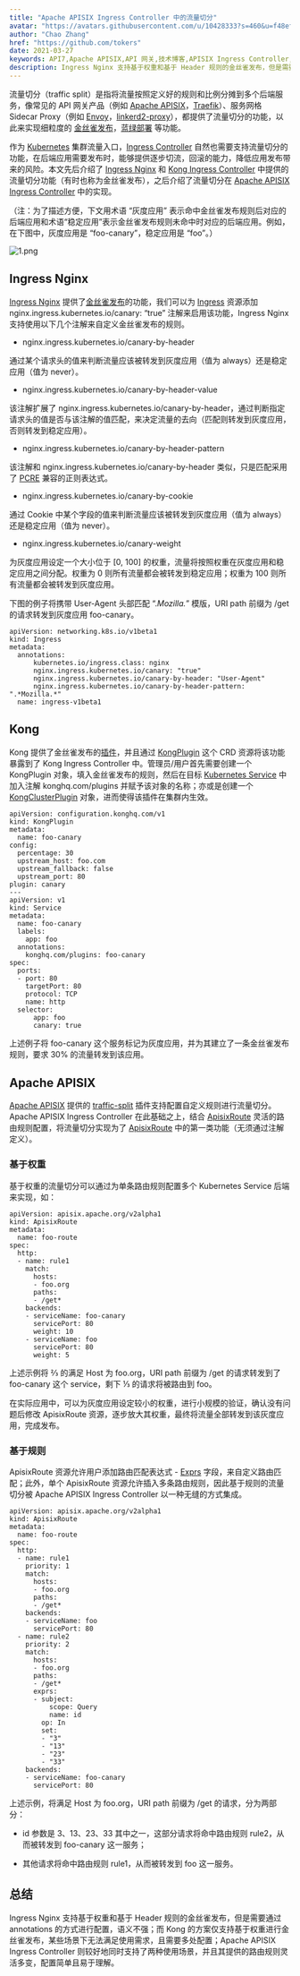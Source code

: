 ```yaml
---
title: "Apache APISIX Ingress Controller 中的流量切分"
avatar: "https://avatars.githubusercontent.com/u/10428333?s=460&u=f48ef50c5621a1616a3ede50221547e34270e061&v=4"
author: "Chao Zhang"
href: "https://github.com/tokers"
date: 2021-03-27
keywords: API7,Apache APISIX,API 网关,技术博客,APISIX Ingress Controller,流量切分
description: Ingress Nginx 支持基于权重和基于 Header 规则的金丝雀发布，但是需要通过 annotations 的方式进行配置，语义不强；而 Kong 的方案仅支持基于权重进行金丝雀发布，某些场景下无法满足使用需求，且需要多处配置；Apache APISIX Ingress Controller 则较好地同时支持了两种使用场景，并且其提供的路由规则灵活多变，配置简单且易于理解
---
```


流量切分（traffic split）是指将流量按照定义好的规则和比例分摊到多个后端服务，像常见的 API 网关产品（例如 [Apache APISIX](https://apisix.apache.org/)，[Traefik](https://traefik.io/)）、服务网格 Sidecar Proxy（例如 [Envoy](https://envoyproxy.io/)，[linkerd2-proxy](https://github.com/linkerd/linkerd2-proxy)），都提供了流量切分的功能，以此来实现细粒度的 [金丝雀发布](https://blog.getambassador.io/cloud-native-patterns-canary-release-1cb8f82d371a)，[蓝绿部署](https://martinfowler.com/bliki/BlueGreenDeployment.html) 等功能。

作为 [Kubernetes](https://kubernetes.io/) 集群流量入口，[Ingress Controller](https://kubernetes.io/docs/concepts/services-networking/ingress-controllers/) 自然也需要支持流量切分的功能，在后端应用需要发布时，能够提供逐步切流，回滚的能力，降低应用发布带来的风险。本文先后介绍了 [Ingress Nginx](https://kubernetes.github.io/ingress-nginx/) 和 [Kong Ingress Controller](https://github.com/Kong/kubernetes-ingress-controller) 中提供的流量切分功能（有时也称为金丝雀发布），之后介绍了流量切分在 [Apache APISIX Ingress Controller](https://github.com/apache/apisix-ingress-controller) 中的实现。

（注：为了描述方便，下文用术语 “灰度应用” 表示命中金丝雀发布规则后对应的后端应用和术语“稳定应用”表示金丝雀发布规则未命中时对应的后端应用。例如，在下图中，灰度应用是 “foo-canary”，稳定应用是 “foo”。）

![1.png](https://static.apiseven.com/202108/pasted%20image%202.png)

## Ingress Nginx

[Ingress Nginx](https://kubernetes.github.io/ingress-nginx/) 提供了[金丝雀发布](https://kubernetes.github.io/ingress-nginx/user-guide/nginx-configuration/annotations/#canary)的功能，我们可以为 [Ingress](https://kubernetes.io/docs/concepts/services-networking/ingress/) 资源添加 nginx.ingress.kubernetes.io/canary: “true” 注解来启用该功能，Ingress Nginx 支持使用以下几个注解来自定义金丝雀发布的规则。

+ nginx.ingress.kubernetes.io/canary-by-header

通过某个请求头的值来判断流量应该被转发到灰度应用（值为 always）还是稳定应用（值为 never）。

+ nginx.ingress.kubernetes.io/canary-by-header-value

该注解扩展了 nginx.ingress.kubernetes.io/canary-by-header，通过判断指定请求头的值是否与该注解的值匹配，来决定流量的去向（匹配则转发到灰度应用，否则转发到稳定应用）。

+ nginx.ingress.kubernetes.io/canary-by-header-pattern

该注解和 nginx.ingress.kubernetes.io/canary-by-header 类似，只是匹配采用了 [PCRE](https://www.pcre.org/) 兼容的正则表达式。

+ nginx.ingress.kubernetes.io/canary-by-cookie

通过 Cookie 中某个字段的值来判断流量应该被转发到灰度应用（值为 always）还是稳定应用（值为 never）。

+ nginx.ingress.kubernetes.io/canary-weight

为灰度应用设定一个大小位于 [0, 100] 的权重，流量将按照权重在灰度应用和稳定应用之间分配。权重为 0 则所有流量都会被转发到稳定应用；权重为 100 则所有流量都会被转发到灰度应用。

下图的例子将携带 User-Agent 头部匹配 “.*Mozilla.*” 模版，URI path 前缀为 /get 的请求转发到灰度应用 foo-canary。

```
apiVersion: networking.k8s.io/v1beta1
kind: Ingress
metadata:
  annotations:
      kubernetes.io/ingress.class: nginx
      nginx.ingress.kubernetes.io/canary: "true"
      nginx.ingress.kubernetes.io/canary-by-header: "User-Agent"
      nginx.ingress.kubernetes.io/canary-by-header-pattern: 
".*Mozilla.*"
  name: ingress-v1beta1
```

## Kong

Kong 提供了金丝雀发布的[插件](https://docs.konghq.com/hub/kong-inc/canary/0.32-x.html)，并且通过 [KongPlugin](https://docs.konghq.com/kubernetes-ingress-controller/1.1.x/references/custom-resources/) 这个 CRD 资源将该功能暴露到了 Kong Ingress Controller 中。管理员/用户首先需要创建一个 KongPlugin 对象，填入金丝雀发布的规则，然后在目标 [Kubernetes Service](https://kubernetes.io/docs/concepts/services-networking/service/) 中加入注解 konghq.com/plugins 并赋予该对象的名称；亦或是创建一个 [KongClusterPlugin](https://docs.konghq.com/kubernetes-ingress-controller/1.1.x/guides/using-kongclusterplugin-resource/) 对象，进而使得该插件在集群内生效。

```
apiVersion: configuration.konghq.com/v1
kind: KongPlugin
metadata:
  name: foo-canary
config: 
  percentage: 30
  upstream_host: foo.com
  upstream_fallback: false
  upstream_port: 80
plugin: canary
---
apiVersion: v1
kind: Service
metadata:
  name: foo-canary
  labels:
    app: foo
  annotations:
    konghq.com/plugins: foo-canary
spec:
  ports:
  - port: 80
    targetPort: 80
    protocol: TCP
    name: http
  selector:
      app: foo
      canary: true
```

上述例子将 foo-canary 这个服务标记为灰度应用，并为其建立了一条金丝雀发布规则，要求 30% 的流量转发到该应用。

## Apache APISIX

[Apache APISIX](https://apisix.apache.org) 提供的 [traffic-split](apisix.apache.org/docs/apisix/plugins/traffic-split) 插件支持配置自定义规则进行流量切分。Apache APISIX Ingress Controller 在此基础之上，结合 [ApisixRoute](apisix.apache.org/docs/ingress-controller/concepts/apisix_route) 灵活的路由规则配置，将流量切分实现为了 [ApisixRoute](apisix.apache.org/docs/ingress-controller/concepts/apisix_route) 中的第一类功能（无须通过注解定义）。

### 基于权重

基于权重的流量切分可以通过为单条路由规则配置多个 Kubernetes Service 后端来实现，如：

```
apiVersion: apisix.apache.org/v2alpha1
kind: ApisixRoute
metadata:
  name: foo-route
spec:
  http:
  - name: rule1
    match:
      hosts:
      - foo.org
      paths:
      - /get*
    backends:
    - serviceName: foo-canary
      servicePort: 80
      weight: 10
    - serviceName: foo
      servicePort: 80
      weight: 5
```

上述示例将 ⅔ 的满足 Host 为 foo.org，URI path 前缀为 /get 的请求转发到了 foo-canary 这个 service，剩下 ⅓ 的请求将被路由到 foo。

在实际应用中，可以为灰度应用设定较小的权重，进行小规模的验证，确认没有问题后修改 ApisixRoute 资源，逐步放大其权重，最终将流量全部转发到该灰度应用，完成发布。

### 基于规则

ApisixRoute 资源允许用户添加路由匹配表达式 - [Exprs](https://github.com/apache/apisix-ingress-controller/blob/master/docs/en/latest/concepts/apisix_route.md#advanced-route-features) 字段，来自定义路由匹配；此外，单个 ApisixRoute 资源允许插入多条路由规则，因此基于规则的流量切分被 Apache APISIX Ingress Controller 以一种无缝的方式集成。

```
apiVersion: apisix.apache.org/v2alpha1
kind: ApisixRoute
metadata:
  name: foo-route
spec:
  http:
  - name: rule1
    priority: 1
    match:
      hosts:
      - foo.org
      paths:
      - /get*
    backends:
    - serviceName: foo
      servicePort: 80
  - name: rule2
    priority: 2
    match:
      hosts:
      - foo.org
      paths:
      - /get*
      exprs:
      - subject:
          scope: Query
          name: id
        op: In
        set:
        - "3"
        - "13"
        - "23"
        - "33"
    backends:
    - serviceName: foo-canary
      servicePort: 80
```

上述示例，将满足 Host 为 foo.org，URI path 前缀为 /get 的请求，分为两部分：

+ id 参数是 3、13、23、33 其中之一，这部分请求将命中路由规则 rule2，从而被转发到 foo-canary 这一服务；

+ 其他请求将命中路由规则 rule1，从而被转发到 foo 这一服务。

## 总结

Ingress Nginx 支持基于权重和基于 Header 规则的金丝雀发布，但是需要通过 annotations 的方式进行配置，语义不强；而 Kong 的方案仅支持基于权重进行金丝雀发布，某些场景下无法满足使用需求，且需要多处配置；Apache APISIX Ingress Controller 则较好地同时支持了两种使用场景，并且其提供的路由规则灵活多变，配置简单且易于理解。
